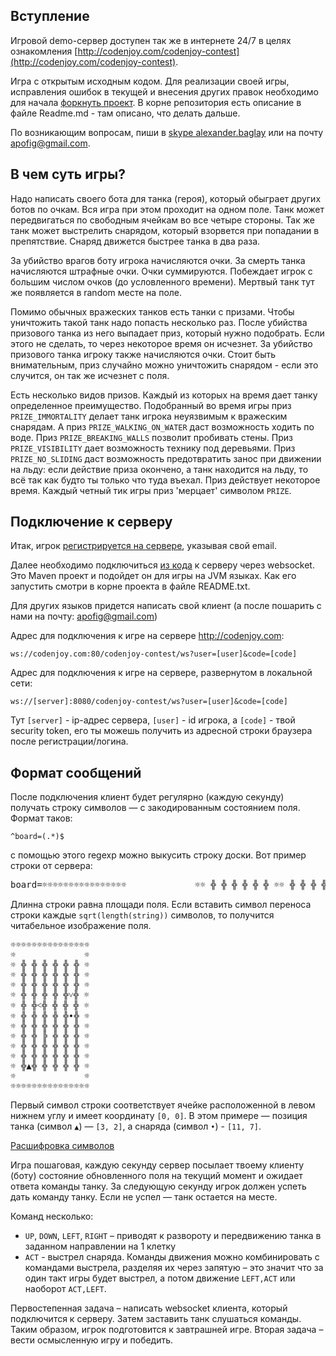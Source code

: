 <meta charset="UTF-8">

## Вступление

Игровой demo-сервер доступен так же в интернете 24/7 в целях
ознакомления [http://codenjoy.com/codenjoy-contest](http://codenjoy.com/codenjoy-contest).

Игра с открытым исходным кодом. Для реализации своей игры, исправления
ошибок в текущей и внесения других правок необходимо для начала
[форкнуть проект](https://github.com/codenjoyme/codenjoy).
В корне репозитория есть описание в файле Readme.md - там описано, что делать дальше.

По возникающим вопросам, пиши в [skype alexander.baglay](skype:alexander.baglay)
или на почту [apofig@gmail.com](mailto:apofig@gmail.com).

## В чем суть игры?

Надо написать своего бота для танка (героя), который обыграет других ботов
по очкам. Вся игра при этом проходит на одном поле. Танк может
передвигаться по свободным ячейкам во все четыре стороны.
Так же танк может выстрелить снарядом, который взорвется при
попадании в препятствие. Снаряд движется быстрее танка в два раза.

За убийство врагов боту игрока начисляются очки. За смерть танка
начисляются штрафные очки. Очки суммируются. Побеждает игрок с
большим числом очков (до условленного времени). Мертвый танк тут
же появляется в random месте на поле.

Помимо обычных вражеских танков есть танки с призами. Чтобы уничтожить
такой танк надо попасть несколько раз. После убийства призового танка
из него выпадает приз, который нужно подобрать. Если этого не сделать,
то через некоторое время он исчезнет. За убийство призового танка 
игроку также начисляются очки. Стоит быть внимательным, приз случайно 
можно уничтожить снарядом - если это случится, он так же исчезнет с поля.

Есть несколько видов призов. Каждый из которых на время дает танку
определенное преимущество. Подобранный во время игры приз `PRIZE_IMMORTALITY`
делает танк игрока неуязвимым к вражеским снарядам. А приз
`PRIZE_WALKING_ON_WATER` даст возможность ходить по воде. 
Приз `PRIZE_BREAKING_WALLS` позволит пробивать стены. Приз `PRIZE_VISIBILITY` 
дает возможность тeхнику под деревьями. Приз `PRIZE_NO_SLIDING` даст 
возможность предотвратить занос при движении на льду: если действие 
приза окончено, а танк находится на льду, то всё так как будто ты 
только что туда въехал. Приз действует некоторое время. Каждый 
четный тик игры приз 'мерцает' символом `PRIZE`.

## Подключение к серверу

Итак, игрок [регистрируется на сервере](../../../register?gameName=battlecity), 
указывая свой email.

Далее необходимо подключиться [из кода](../../../resources/battlecity/user/clients.zip)
к серверу через websocket. Это Maven проект и подойдет он для игры 
на JVM языках. Как его запустить смотри в корне проекта в файле README.txt.

Для других языков придется написать свой клиент (а после пошарить 
с нами на почту: [apofig@gmail.com](mailto:apofig@gmail.com))

Адрес для подключения к игре на сервере http://codenjoy.com:

`ws://codenjoy.com:80/codenjoy-contest/ws?user=[user]&code=[code]`

Адрес для подключения к игре на сервере, развернутом в локальной сети:

`ws://[server]:8080/codenjoy-contest/ws?user=[user]&code=[code]`

Тут `[server]` - ip-адрес сервера, `[user]` - id игрока, a `[code]` -
твой security token, его ты можешь получить из адресной
строки браузера после регистрации/логина.

## Формат сообщений

После подключения клиент будет регулярно (каждую секунду) получать 
строку символов — с закодированным состоянием поля. Формат таков:

`^board=(.*)$`

с помощью этого regexp можно выкусить строку доски.
Вот пример строки от сервера:

<pre>board=☼☼☼☼☼☼☼☼☼☼☼☼☼☼☼☼             ☼☼ ╬ ╬ ╬ ╬ ╬ ╬ ☼☼ ╬ ╬ ╬ ╬ ╬ ╬ ☼☼ ╬ ╬ ╬ ╬ ╬ ╬ ☼☼ ╬ ╬ ╬ ╬ ╬˅╬ ☼☼ ╬ ╬˂╬ ╬ ╬ ╬ ☼☼ ╬ ╬ ╬ ╬ ╬•╬ ☼☼ ╬ ╬ ╬ ╬ ╬ ╬ ☼☼ ╬ ╬ ╠ ╬ ╬ ╬ ☼☼ ╬ ╬ ╬ ╬ ╬ ╬ ☼☼ ╬ ╬ ╬ ╬ ╬ ╬ ☼☼ ╬▲╬ ╬ ╬ ╬ ╬ ☼☼             ☼☼☼☼☼☼☼☼☼☼☼☼☼☼☼☼</pre>

Длинна строки равна площади поля. Если вставить символ переноса
строки каждые `sqrt(length(string))` символов, то получится читабельное
изображение поля.

<pre>☼☼☼☼☼☼☼☼☼☼☼☼☼☼☼
☼             ☼
☼ ╬ ╬ ╬ ╬ ╬ ╬ ☼
☼ ╬ ╬ ╬ ╬ ╬ ╬ ☼
☼ ╬ ╬ ╬ ╬ ╬ ╬ ☼
☼ ╬ ╬ ╬ ╬ ╬˅╬ ☼
☼ ╬ ╬˂╬ ╬ ╬ ╬ ☼
☼ ╬ ╬ ╬ ╬ ╬•╬ ☼
☼ ╬ ╬ ╬ ╬ ╬ ╬ ☼
☼ ╬ ╬ ╠ ╬ ╬ ╬ ☼
☼ ╬ ╬ ╬ ╬ ╬ ╬ ☼
☼ ╬ ╬ ╬ ╬ ╬ ╬ ☼
☼ ╬▲╬ ╬ ╬ ╬ ╬ ☼
☼             ☼
☼☼☼☼☼☼☼☼☼☼☼☼☼☼☼</pre>

Первый символ строки соответствует ячейке расположенной в левом
нижнем углу и имеет координату `[0, 0]`. В этом примере — позиция
танка (символ `▲`) — `[3, 2]`, а снаряда (символ `•`) - `[11, 7]`.

[Расшифровка символов](elements.md)

Игра пошаговая, каждую секунду сервер посылает твоему клиенту
(боту) состояние обновленного поля на текущий момент и ожидает
ответа команды танку. За следующую секунду игрок должен успеть
дать команду танку. Если не успел — танк остается на месте.

Команд несколько: 

* `UP`, `DOWN`, `LEFT`, `RIGHT` – приводят к развороту и
  передвижению танка в заданном направлении на 1 клетку
* `ACT` - выстрел снаряда. Команды движения можно комбинировать с
  командами выстрела, разделяя их через запятую – это значит что
  за один такт игры будет выстрел, а потом движение `LEFT,ACT`
  или наоборот `ACT,LEFT`.

Первостепенная задача – написать websocket клиента, который подключится
к серверу. Затем заставить танк слушаться команды. Таким образом,
игрок подготовится к завтрашней игре. Вторая задача – вести
осмысленную игру и победить.